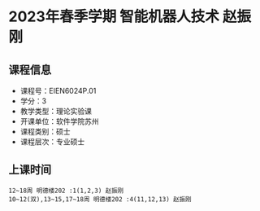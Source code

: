 # 2023年春季学期 智能机器人技术 赵振刚






## 课程信息

- 课程号：EIEN6024P.01
- 学分：3
- 教学类型：理论实验课
- 开课单位：软件学院苏州
- 课程类别：硕士
- 课程层次：专业硕士

## 上课时间

```
12~18周 明德楼202 :1(1,2,3) 赵振刚
10~12(双),13~15,17~18周 明德楼202 :4(11,12,13) 赵振刚
```

